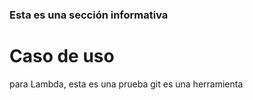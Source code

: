 ### Esta es una sección informativa

# Caso de uso
para Lambda, esta es una prueba
git es una herramienta
